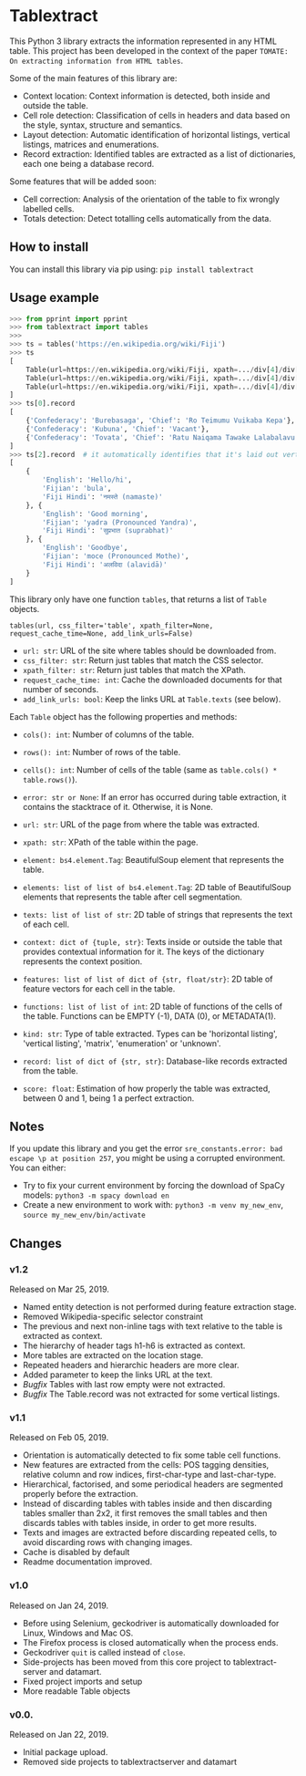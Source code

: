 # Tablextract

This Python 3 library extracts the information represented in any HTML table. This project has been developed in the context of the paper `TOMATE: On extracting information from HTML tables`.

Some of the main features of this library are:

* Context location: Context information is detected, both inside and outside the table.
* Cell role detection: Classification of cells in headers and data based on the style, syntax, structure and semantics.
* Layout detection: Automatic identification of horizontal listings, vertical listings, matrices and enumerations.
* Record extraction: Identified tables are extracted as a list of dictionaries, each one being a database record.

Some features that will be added soon:

* Cell correction: Analysis of the orientation of the table to fix wrongly labelled cells.
* Totals detection: Detect totalling cells automatically from the data.

## How to install

You can install this library via pip using:
```pip install tablextract```

## Usage example

```python
>>> from pprint import pprint
>>> from tablextract import tables
>>>
>>> ts = tables('https://en.wikipedia.org/wiki/Fiji')
>>> ts
[
    Table(url=https://en.wikipedia.org/wiki/Fiji, xpath=.../div[4]/div[1]/table[2]),
    Table(url=https://en.wikipedia.org/wiki/Fiji, xpath=.../div[4]/div[1]/table[3]),
    Table(url=https://en.wikipedia.org/wiki/Fiji, xpath=.../div[4]/div[1]/table[4])
]
>>> ts[0].record
[
    {'Confederacy': 'Burebasaga', 'Chief': 'Ro Teimumu Vuikaba Kepa'},
    {'Confederacy': 'Kubuna', 'Chief': 'Vacant'},
    {'Confederacy': 'Tovata', 'Chief': 'Ratu Naiqama Tawake Lalabalavu'}
]
>>> ts[2].record  # it automatically identifies that it's laid out vertically
[
    {
        'English': 'Hello/hi',
        'Fijian': 'bula',
        'Fiji Hindi': 'नमस्ते (namaste)'
    }, {
        'English': 'Good morning',
        'Fijian': 'yadra (Pronounced Yandra)',
        'Fiji Hindi': 'सुप्रभात (suprabhat)'
    }, {
        'English': 'Goodbye',
        'Fijian': 'moce (Pronounced Mothe)',
        'Fiji Hindi': 'अलविदा (alavidā)'
    }
]
```

This library only have one function `tables`, that returns a list of `Table` objects.

`tables(url, css_filter='table', xpath_filter=None, request_cache_time=None, add_link_urls=False)`

* `url: str`: URL of the site where tables should be downloaded from.
* `css_filter: str`: Return just tables that match the CSS selector.
* `xpath_filter: str`: Return just tables that match the XPath.
* `request_cache_time: int`: Cache the downloaded documents for that number of seconds.
* `add_link_urls: bool`: Keep the links URL at `Table.texts` (see below).

Each `Table` object has the following properties and methods:

* `cols(): int`: Number of columns of the table.
* `rows(): int`: Number of rows of the table.
* `cells(): int`: Number of cells of the table (same as `table.cols() * table.rows()`).

* `error: str or None`: If an error has occurred during table extraction, it contains the stacktrace of it. Otherwise, it is None.
* `url: str`: URL of the page from where the table was extracted.
* `xpath: str`: XPath of the table within the page.
* `element: bs4.element.Tag`: BeautifulSoup element that represents the table.
* `elements: list of list of bs4.element.Tag`: 2D table of BeautifulSoup elements that represents the table after cell segmentation.
* `texts: list of list of str`: 2D table of strings that represents the text of each cell.
* `context: dict of {tuple, str}`: Texts inside or outside the table that provides contextual information for it. The keys of the dictionary represents the context position.
* `features: list of list of dict of {str, float/str}`: 2D table of feature vectors for each cell in the table.
* `functions: list of list of int`: 2D table of functions of the cells of the table. Functions can be EMPTY (-1), DATA (0), or METADATA(1).
* `kind: str`: Type of table extracted. Types can be 'horizontal listing', 'vertical listing', 'matrix', 'enumeration' or 'unknown'.
* `record: list of dict of {str, str}`: Database-like records extracted from the table.
* `score: float`: Estimation of how properly the table was extracted, between 0 and 1, being 1 a perfect extraction.

## Notes

If you update this library and you get the error `sre_constants.error: bad escape \p at position 257`, you might be using a corrupted environment. You can either:

* Try to fix your current environment by forcing the download of SpaCy models: `python3 -m spacy download en`
* Create a new environment to work with: `python3 -m venv my_new_env`, `source my_new_env/bin/activate`

## Changes

### v1.2

Released on Mar 25, 2019.

* Named entity detection is not performed during feature extraction stage.
* Removed Wikipedia-specific selector constraint
* The previous and next non-inline tags with text relative to the table is extracted as context.
* The hierarchy of header tags h1-h6 is extracted as context.
* More tables are extracted on the location stage.
* Repeated headers and hierarchic headers are more clear.
* Added parameter to keep the links URL at the text.
* *Bugfix* Tables with last row empty were not extracted.
* *Bugfix* The Table.record was not extracted for some vertical listings.

### v1.1

Released on Feb 05, 2019.

* Orientation is automatically detected to fix some table cell functions.
* New features are extracted from the cells: POS tagging densities, relative column and row indices, first-char-type and last-char-type.
* Hierarchical, factorised, and some periodical headers are segmented properly before the extraction.
* Instead of discarding tables with tables inside and then discarding tables smaller than 2x2, it first removes the small tables and then discards tables with tables inside, in order to get more results.
* Texts and images are extracted before discarding repeated cells, to avoid discarding rows with changing images.
* Cache is disabled by default
* Readme documentation improved.

### v1.0

Released on Jan 24, 2019.

* Before using Selenium, geckodriver is automatically downloaded for Linux, Windows and Mac OS.
* The Firefox process is closed automatically when the process ends.
* Geckodriver `quit` is called instead of `close`.
* Side-projects has been moved from this core project to tablextract-server and datamart.
* Fixed project imports and setup
* More readable Table objects

### v0.0.

Released on Jan 22, 2019.

* Initial package upload.
* Removed side projects to tablextractserver and datamart